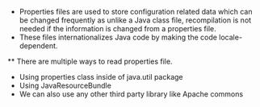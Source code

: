 
- Properties files are used to store configuration related data which can be changed frequently as unlike a Java class file, 
  recompilation is not needed if the information is changed from a properties file.
- These files internationalizes Java code by making the code locale-dependent.

** There are multiple ways to read properties file.
- Using properties class inside of java.util package
- Using JavaResourceBundle
- We can also use any other third party library like Apache commons
